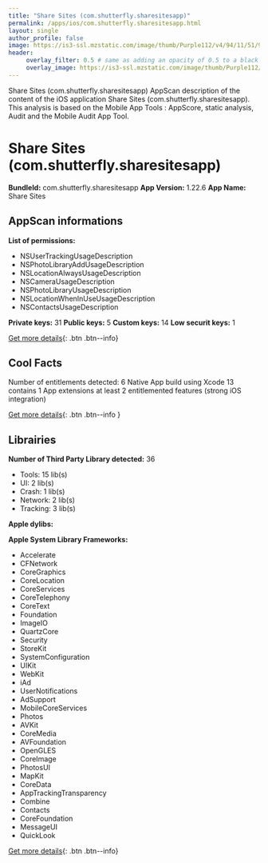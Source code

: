 ```yaml
---
title: "Share Sites (com.shutterfly.sharesitesapp)"
permalink: /apps/ios/com.shutterfly.sharesitesapp.html
layout: single
author_profile: false
image: https://is3-ssl.mzstatic.com/image/thumb/Purple112/v4/94/11/51/94115179-d0ea-8fd6-03d6-0a663923d58a/AppIcon-0-1x_U007emarketing-0-0-0-5-0-0-sRGB-85-220.png/512x512bb.jpg
header: 
     overlay_filter: 0.5 # same as adding an opacity of 0.5 to a black background
     overlay_image: https://is3-ssl.mzstatic.com/image/thumb/Purple112/v4/94/11/51/94115179-d0ea-8fd6-03d6-0a663923d58a/AppIcon-0-1x_U007emarketing-0-0-0-5-0-0-sRGB-85-220.png/512x512bb.jpg
---
```

Share Sites (com.shutterfly.sharesitesapp) AppScan description of the content of the iOS application Share Sites (com.shutterfly.sharesitesapp). This analysis is based on the Mobile App Tools : AppScore, static analysis, Audit and the Mobile Audit App Tool.

# Share Sites (com.shutterfly.sharesitesapp)

**BundleId:** com.shutterfly.sharesitesapp
**App Version:** 1.22.6
**App Name:** Share Sites


## AppScan informations 

**List of permissions:** 
- NSUserTrackingUsageDescription
- NSPhotoLibraryAddUsageDescription
- NSLocationAlwaysUsageDescription
- NSCameraUsageDescription
- NSPhotoLibraryUsageDescription
- NSLocationWhenInUseUsageDescription
- NSContactsUsageDescription
  
  
**Private keys:** 31
**Public keys:** 5
**Custom keys:** 14
**Low securit keys:** 1
  
[Get more details](/pricing.html){: .btn .btn--info}

## Cool Facts

Number of entitlements detected: 6
Native App
build using Xcode 13
contains 1 App extensions
at least 2 entitlemented features (strong iOS integration)
  
[Get more details](/pricing.html){: .btn .btn--info }

## Librairies 
**Number of Third Party Library detected:** 36
- Tools: 15 lib(s)
- UI: 2 lib(s)
- Crash: 1 lib(s)
- Network: 2 lib(s)
- Tracking: 3 lib(s)


**Apple dylibs:**


**Apple System Library Frameworks:**
- Accelerate
- CFNetwork
- CoreGraphics
- CoreLocation
- CoreServices
- CoreTelephony
- CoreText
- Foundation
- ImageIO
- QuartzCore
- Security
- StoreKit
- SystemConfiguration
- UIKit
- WebKit
- iAd
- UserNotifications
- AdSupport
- MobileCoreServices
- Photos
- AVKit
- CoreMedia
- AVFoundation
- OpenGLES
- CoreImage
- PhotosUI
- MapKit
- CoreData
- AppTrackingTransparency
- Combine
- Contacts
- CoreFoundation
- MessageUI
- QuickLook


  
[Get more details](/pricing.html){: .btn .btn--info}

